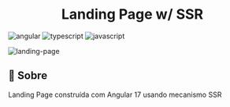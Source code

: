 [JAVASCRIPT__BADGE]: https://img.shields.io/badge/Javascript-000?style=for-the-badge&logo=javascript
[TYPESCRIPT__BADGE]: https://img.shields.io/badge/typescript-D4FAFF?style=for-the-badge&logo=typescript
[ANGULAR__BADGE]: https://img.shields.io/badge/Angular-red?style=for-the-badge&logo=angular

<h1 align="center" style="font-weight: bold;">Landing Page w/ SSR</h1>

![angular][ANGULAR__BADGE]
![typescript][TYPESCRIPT__BADGE]
![javascript][JAVASCRIPT__BADGE]

![landing-page](https://github.com/JoneilsonLima/landing-page-angular-17/assets/73480168/91dde26c-5ba8-43e6-88c7-bccd4c5c1534)

<h2 id="started">📌 Sobre</h2>

Landing Page construída com Angular 17 usando mecanismo SSR
